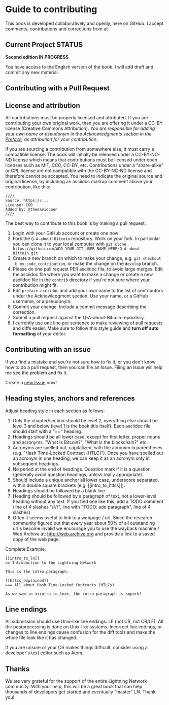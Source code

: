 # Guide to contributing

This book is developed collaboratively and openly, here on GitHub. I accept comments, contributions and corrections from all.

## Current Project STATUS
**Second edition IN PROGRESS**

You have access to the English version of the book. I will add draft and commit any new material.

## Contributing with a Pull Request


## License and attribution

All contributions must be properly licensed and attributed. If you are contributing your own original work, then you are offering it under a CC-BY license (Creative Commons Attribution). *You are responsible for adding your own name or pseudonym in the Acknowledgments section in the [Preface](preface.asciidoc), as attribution for your contribution.*

If you are sourcing a contribution from somewhere else, it must carry a compatible license. The book will initially be released under a CC-BY-NC-ND license which means that contributions must be licensed under open licenses such as MIT, CC0, CC-BY, etc. Contributions under a "share-alike" or GPL license are not compatible with the CC-BY-NC-ND license and therefore cannot be accepted. You need to indicate the original source and original license, by including an asciidoc markup comment above your contribution, like this:

```
////
Source: https://...
License: CC0
Added by: @thedavidcoen
////
```

The best way to contribute to this book is by making a pull request:

1. Login with your GitHub account or create one now
2. Fork the `Q-A-about-Bitcoin` repository. Work on your fork. In particular you can clone it to your local computer with `git clone https://github.com/ADD_YOUR_GIT_USER_NAME_HERE/Q-A-about-Bitcoin.git`
3. Create a new branch on which to make your change, e.g. `git checkout -b my_code_contribution`, or make the change on the `develop` branch.
4. Please do one pull request PER asciidoc file, to avoid large merges. Edit the asciidoc file where you want to make a change or create a new asciidoc file in the `contrib` directory if you're not sure where your contribution might fit.
5. Edit `preface.asciidoc` and add your own name to the list of contributors under the Acknowledgment section. Use your name, or a GitHub username, or a pseudonym.
6. Commit your change. Include a commit message describing the correction.
7. Submit a pull request against the Q-A-about-Bitcoin repository.
8. I currently use one line per sentence to make reviewing of pull requests and diffs easier. Make sure to follow this style guide and **turn off auto formatting** of your editor.

## Contributing with an issue

If you find a mistake and you're not sure how to fix it, or you don't know how to do a pull request, then you can file an Issue. Filing an Issue will help me see the problem and fix it.

Create a [new Issue](https://github.com/theDavidCoen/Q-A-about-Bitcoin/issues/new/choose) now!

## Heading styles, anchors and references

Adjust heading style in each section as follows:

1. Only the chapter/section should be level 2, everything else should be level 3 and below (level 1 is the book title itself). Each asciidoc file should start with a "==" heading.
2. Headings should be all lower case, except for first letter, proper nouns and acronyms. "What is Bitcoin?", "What is the blockchain?" etc.
3. Acronyms are spelled out, capitalized, with the acronym in parentheses (e.g. "Hash Time-Locked Contract (HTLC)"). Once you have spelled out an acronym in one heading, we can keep it as an acronym only in subsequent headings.
4. No period at the end of headings. Question mark if it is a question (generally avoid question headings, unless really appropriate)
5. Should include a unique anchor all lower case, underscore separated, within double square brackets (e.g. [[intro_to_htlcs]]).
6. Headings should be followed by a blank line.
7. Heading should be followed by a paragraph of text, not a lower-level heading without any text. If you find one like this, add a TODO comment (line of 4 slashes "////", line with "TODO: add paragraph", line of 4 slashes)
8. Often it seems useful to link to a webpage / url. Since the research community figured out that every year about 50% of all outstanding url's become invalid we encourage you to use the wayback machine / Web Archive at: http://web.archive.org and provide a link to a saved copy of the web page.

Complete Example:

```
[[intro_to_ln]]
== Introduction to the Lightning Network

This is the intro paragraph.

[[htlcs_explained]]
=== All about Hash Time-Locked Contracts (HTLCs)

As we saw in <<intro_to_ln>>, the intro paragraph is superb!

```

## Line endings

All submission should use Unix-like line endings: LF (not CR, not CR/LF). All the postprocessing is done on Unix-like systems. Incorrect line endings, or changes to line endings cause confusion for the diff tools and make the whole file look like it has changed.

If you are unsure or your OS makes things difficult, consider using a developer's text editor such as Atom.

## Thanks

We are very grateful for the support of the entire Lightning Network community. With your help, this will be a great book that can help thousands of developers get started and eventually "master" LN. Thank you!
